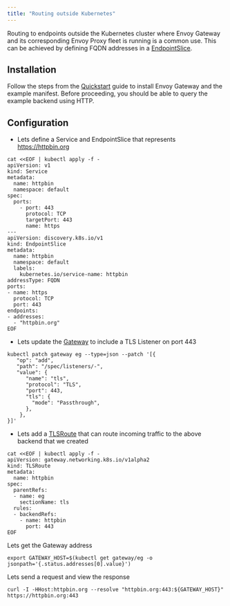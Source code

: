 ```yaml
---
title: "Routing outside Kubernetes"
---
```


Routing to endpoints outside the Kubernetes cluster where Envoy Gateway and its corresponding Envoy Proxy fleet is
running is a common use. This can be achieved by defining FQDN addresses in a [EndpointSlice][].

## Installation

Follow the steps from the [Quickstart](../../quickstart) guide to install Envoy Gateway and the example manifest.
Before proceeding, you should be able to query the example backend using HTTP.

## Configuration

* Lets define a Service and EndpointSlice that represents https://httpbin.org

```shell
cat <<EOF | kubectl apply -f -
apiVersion: v1
kind: Service
metadata:
  name: httpbin
  namespace: default
spec:
  ports:
    - port: 443
      protocol: TCP
      targetPort: 443
      name: https
---
apiVersion: discovery.k8s.io/v1
kind: EndpointSlice
metadata:
  name: httpbin
  namespace: default
  labels:
    kubernetes.io/service-name: httpbin 
addressType: FQDN
ports:
- name: https
  protocol: TCP
  port: 443
endpoints:
- addresses:
  - "httpbin.org"
EOF
```

* Lets update the [Gateway][] to include a TLS Listener on port 443

```shell
kubectl patch gateway eg --type=json --patch '[{
   "op": "add",
   "path": "/spec/listeners/-",
   "value": {
      "name": "tls",
      "protocol": "TLS",
      "port": 443,
      "tls": {
        "mode": "Passthrough",
      },
    },
}]'
```

* Lets add a [TLSRoute][] that can route incoming traffic to the above backend that we created

```shell
cat <<EOF | kubectl apply -f -
apiVersion: gateway.networking.k8s.io/v1alpha2
kind: TLSRoute
metadata:
  name: httpbin 
spec:
  parentRefs:
  - name: eg 
    sectionName: tls
  rules:
  - backendRefs:
    - name: httpbin
      port: 443
EOF
```    

Lets get the Gateway address

```shell
export GATEWAY_HOST=$(kubectl get gateway/eg -o jsonpath='{.status.addresses[0].value}')
```


Lets send a request and view the response

```shell
curl -I -HHost:httpbin.org --resolve "httpbin.org:443:${GATEWAY_HOST}" https://httpbin.org:443
```

[EndpointSlice]: https://kubernetes.io/docs/concepts/services-networking/endpoint-slices/
[Gateway]: https://gateway-api.sigs.k8s.io/api-types/gateway/
[TLSRoute]: https://gateway-api.sigs.k8s.io/reference/spec/#gateway.networking.k8s.io/v1alpha2.TLSRoute
